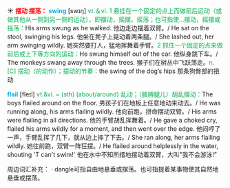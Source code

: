 ☀ <font color="red">**摆动 摆荡：**</font>
<font color="sky blue">**swing**</font> [swɪŋ] 
<font color="#00b050">vt.＆vi. 1 悬挂在一个固定的点上而做前后运动（或做其他从一侧到另一侧的运动），即摆动，摇摆，摇荡；也可指使…摆动，摇摆或摇荡：</font>His arms swung as he walked. 他边走边摆着双臂。/ He sat on the stool, swinging his legs. 他坐在凳子上晃动着两条腿。/ She lashed out, her arm swinging wildly. 她突然要打人，猛地挥舞着手臂。<font color="#00b050">2 抓住一个固定的点来做前后或上下等方向的运动：</font>He swung himself out of the car. 他纵身跳下车。/ The monkeys swang away through the trees. 猴子们在树丛中飞跃荡走。<font color="#00b050">n. [C] 摆动（的动作）；摆动的节奏：</font>the swing of the dog’s hips 那条狗臀部的扭动
           
<font color="sky blue">**flail**</font> [fleɪl]
<font color="#00b050">vt.&vi. ~ (sth) (about/around) 乱动；（胳膊腿儿）胡乱摆动：</font>The boys flailed around on the floor. 男孩子们在地板上任意地动来动去。/ He was running along, his arms flailing wildly. 他向前跑，拼命摆动双臂。/ His arms were flailing in all directions. 他的手臂胡乱挥舞着。/ He gave a choked cry, flailed his arms wildly for a moment, and then went over the edge. 他闷哼了一声，手臂乱挥了几下，就从边上摔了下去。/ She ran along, her arms flailing wildly. 她往前跑，双臂一阵狂摆。/ He flailed around helplessly in the water, shouting 'T can't swim!' 他在水中不知所措地摆动着双臂，大叫"我不会游泳!”

周边词汇补充：
· dangle可指自由地悬垂或摆荡。也可指提着某事物使其自然地悬垂或摆荡。